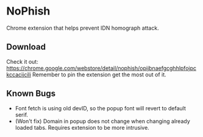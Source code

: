 # NoPhish
Chrome extension that helps prevent IDN homograph attack.

## Download
Check it out: https://chrome.google.com/webstore/detail/nophish/opijbnaefgcghhlpfojpckccacijcili
Remember to pin the extension get the most out of it.

## Known Bugs
* Font fetch is using old devID, so the popup font will revert to default serif.
* (Won't fix) Domain in popup does not change when changing already loaded tabs. Requires extension to be more intrusive.
